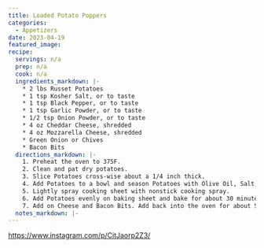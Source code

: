 ```yaml
---
title: Loaded Potato Poppers
categories:
  - Appetizers
date: 2023-04-19
featured_image: 
recipe:
  servings: n/a
  prep: n/a
  cook: n/a
  ingredients_markdown: |-
    * 2 lbs Russet Potatoes
    * 1 tsp Kosher Salt, or to taste
    * 1 tsp Black Pepper, or to taste
    * 1 tsp Garlic Powder, or to taste
    * 1/2 tsp Onion Powder, or to taste
    * 4 oz Cheddar Cheese, shredded
    * 4 oz Mozzarella Cheese, shredded
    * Green Onion or Chives
    * Bacon Bits
  directions_markdown: |-
    1. Preheat the oven to 375F.
    2. Clean and pat dry potatoes.
    3. Slice Potatoes cross-wise about a 1/4 inch thick.
    4. Add Potatoes to a bowl and season Potatoes with Olive Oil, Salt, Black Pepper, Garlic Powder, and Onion Powder. Mix well to make sure all Potatoes are coated.
    5. Lightly spray cooking sheet with nonstick cooking spray. 
    6. Add Potatoes evenly on baking sheet and bake for about 30 minutes, then flip, and bake for an additional 10-15 minutes to ensure potatoes are done.
    7. Add on Cheese and Bacon Bits. Add back into the oven for about 5 minutes to melt Cheese. Then add on Green Onion or Chives.
  notes_markdown: |-
---
```

<https://www.instagram.com/p/CitJaorp2Z3/>